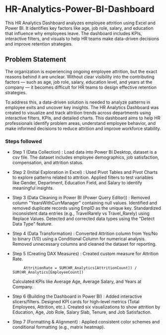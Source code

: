 # HR-Analytics-Power-BI-Dashboard
This HR Analytics Dashboard analyzes employee attrition using Excel and Power BI. It identifies key factors like age, job role, salary, and education that influence why employees leave. The dashboard includes KPIs, interactive filters, and visuals to help HR teams make data-driven decisions and improve retention strategies.

## Problem Statement
The organization is experiencing ongoing employee attrition, but the exact reasons behind it are unclear. Without clear visibility into the contributing factors — such as age, job role, salary, education level, and years at the company — it becomes difficult for HR teams to design effective retention strategies.

To address this, a data-driven solution is needed to analyze patterns in employee exits and uncover key insights. The HR Analytics Dashboard was created to visualize and track attrition trends across departments using interactive filters, KPIs, and detailed charts. This dashboard aims to help HR professionals identify problem areas, understand employee behavior, and make informed decisions to reduce attrition and improve workforce stability.

### Steps followed 
- Step 1 (Data Collection) : Load data into Power BI Desktop, dataset is a csv file. The dataset includes employee demographics, job satisfaction, compensation, and attrition status.
- Step 2 (Initial Exploration in Excel) : Used Pivot Tables and Pivot Charts to explore patterns related to attrition. Applied filters to test variables like Gender, Department, Education Field, and Salary to identify meaningful insights.
- Step 3 (Data Cleaning in Power BI (Power Query Editor)) : Removed column "YearsWithCurrManager" containing null values. Identified and removed duplicate records using EmpID as the unique key. Standardized inconsistent data entries (e.g., TravelRarely vs Travel_Rarely) using Replace Values. Detected and corrected data types using the "Detect Data Type" feature.
- Step 4 (Data Transformation) : Converted Attrition column from Yes/No to binary (1/0) using a Conditional Column for numerical analysis. Removed unnecessary columns and cleaned the dataset for reporting.
- Step 5 (Creating DAX Measures) : Created custom measure for Attrition Rate.
             
           AttritionRate = SUM(HR_Analytics[AttritionCount]) / SUM(HR_Analytics[EmployeeCount])
  Calculated KPIs like Average Age, Average Salary, and Years at Company.
- Step 6 (Building the Dashboard in Power BI) : Added interactive slicers/filters. Designed KPI cards for high-level metrics (Total Employees, Attrition, etc.). Created six visualizations to show attrition by Education, Age, Job Role, Salary Slab, Tenure, and Job Satisfaction.
- Step 7 (Formatting & Alignment) : Applied consistent color schemes and conditional formatting (e.g., matrix heatmap).

